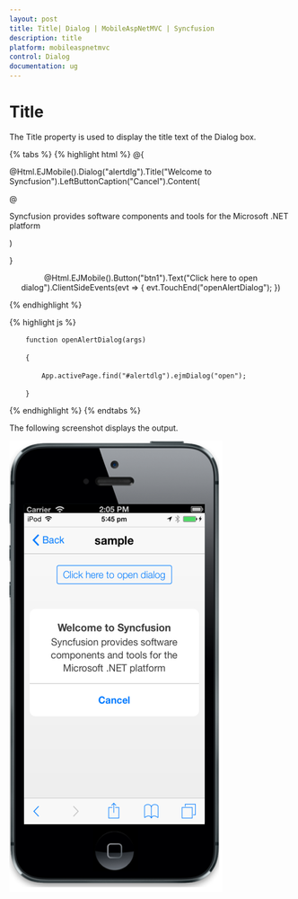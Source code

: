 ```yaml
---
layout: post
title: Title| Dialog | MobileAspNetMVC | Syncfusion
description: title
platform: mobileaspnetmvc
control: Dialog
documentation: ug
---
```


# Title

The Title property is used to display the title text of the Dialog box. 

{% tabs %}
{% highlight html %}
@{

@Html.EJMobile().Dialog("alertdlg").Title("Welcome to Syncfusion").LeftButtonCaption("Cancel").Content(

@<div>

Syncfusion provides software components and tools for the Microsoft .NET platform

</div>)

}



<div style="text-align: center">

@Html.EJMobile().Button("btn1").Text("Click here to open dialog").ClientSideEvents(evt => { evt.TouchEnd("openAlertDialog"); })

</div>
{% endhighlight %}

{% highlight js %}




        function openAlertDialog(args)

        {

            App.activePage.find("#alertdlg").ejmDialog("open");

        }
{% endhighlight %}
{% endtabs %}

The following screenshot displays the output.

![](Title_images/Title_img1.png)



